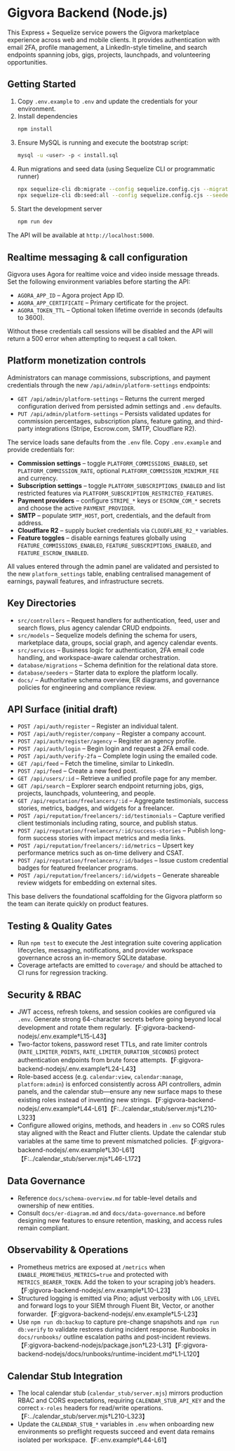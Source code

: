 # Gigvora Backend (Node.js)

This Express + Sequelize service powers the Gigvora marketplace experience across web and mobile clients. It provides authentication with email 2FA, profile management, a LinkedIn-style timeline, and search endpoints spanning jobs, gigs, projects, launchpads, and volunteering opportunities.

## Getting Started

1. Copy `.env.example` to `.env` and update the credentials for your environment.
2. Install dependencies
   ```bash
   npm install
   ```
3. Ensure MySQL is running and execute the bootstrap script:
   ```bash
   mysql -u <user> -p < install.sql
   ```
4. Run migrations and seed data (using Sequelize CLI or programmatic runner)
   ```bash
   npx sequelize-cli db:migrate --config sequelize.config.cjs --migrations-path database/migrations
   npx sequelize-cli db:seed:all --config sequelize.config.cjs --seeders-path database/seeders
   ```
5. Start the development server
   ```bash
   npm run dev
   ```

The API will be available at `http://localhost:5000`.

## Realtime messaging & call configuration

Gigvora uses Agora for realtime voice and video inside message threads. Set the following environment variables before starting the API:

- `AGORA_APP_ID` – Agora project App ID.
- `AGORA_APP_CERTIFICATE` – Primary certificate for the project.
- `AGORA_TOKEN_TTL` – Optional token lifetime override in seconds (defaults to 3600).

Without these credentials call sessions will be disabled and the API will return a 500 error when attempting to request a call token.

## Platform monetization controls

Administrators can manage commissions, subscriptions, and payment credentials through the new `/api/admin/platform-settings` endpoints:

- `GET /api/admin/platform-settings` – Returns the current merged configuration derived from persisted admin settings and `.env` defaults.
- `PUT /api/admin/platform-settings` – Persists validated updates for commission percentages, subscription plans, feature gating, and third-party integrations (Stripe, Escrow.com, SMTP, Cloudflare R2).

The service loads sane defaults from the `.env` file. Copy `.env.example` and provide credentials for:

- **Commission settings** – toggle `PLATFORM_COMMISSIONS_ENABLED`, set `PLATFORM_COMMISSION_RATE`, optional `PLATFORM_COMMISSION_MINIMUM_FEE` and currency.
- **Subscription settings** – toggle `PLATFORM_SUBSCRIPTIONS_ENABLED` and list restricted features via `PLATFORM_SUBSCRIPTION_RESTRICTED_FEATURES`.
- **Payment providers** – configure `STRIPE_*` keys or `ESCROW_COM_*` secrets and choose the active `PAYMENT_PROVIDER`.
- **SMTP** – populate `SMTP_HOST`, port, credentials, and the default from address.
- **Cloudflare R2** – supply bucket credentials via `CLOUDFLARE_R2_*` variables.
- **Feature toggles** – disable earnings features globally using `FEATURE_COMMISSIONS_ENABLED`, `FEATURE_SUBSCRIPTIONS_ENABLED`, and `FEATURE_ESCROW_ENABLED`.

All values entered through the admin panel are validated and persisted to the new `platform_settings` table, enabling centralised management of earnings, paywall features, and infrastructure secrets.

## Key Directories

- `src/controllers` – Request handlers for authentication, feed, user and search flows, plus agency calendar CRUD endpoints.
- `src/models` – Sequelize models defining the schema for users, marketplace data, groups, social graph, and agency calendar events.
- `src/services` – Business logic for authentication, 2FA email code handling, and workspace-aware calendar orchestration.
- `database/migrations` – Schema definition for the relational data store.
- `database/seeders` – Starter data to explore the platform locally.
- `docs/` – Authoritative schema overview, ER diagrams, and governance policies for engineering and compliance review.

## API Surface (initial draft)

- `POST /api/auth/register` – Register an individual talent.
- `POST /api/auth/register/company` – Register a company account.
- `POST /api/auth/register/agency` – Register an agency profile.
- `POST /api/auth/login` – Begin login and request a 2FA email code.
- `POST /api/auth/verify-2fa` – Complete login using the emailed code.
- `GET /api/feed` – Fetch the timeline, similar to LinkedIn.
- `POST /api/feed` – Create a new feed post.
- `GET /api/users/:id` – Retrieve a unified profile page for any member.
- `GET /api/search` – Explorer search endpoint returning jobs, gigs, projects, launchpads, volunteering, and people.
- `GET /api/reputation/freelancers/:id` – Aggregate testimonials, success stories, metrics, badges, and widgets for a freelancer.
- `POST /api/reputation/freelancers/:id/testimonials` – Capture verified client testimonials including rating, source, and publish status.
- `POST /api/reputation/freelancers/:id/success-stories` – Publish long-form success stories with impact metrics and media links.
- `POST /api/reputation/freelancers/:id/metrics` – Upsert key performance metrics such as on-time delivery and CSAT.
- `POST /api/reputation/freelancers/:id/badges` – Issue custom credential badges for featured freelancer programs.
- `POST /api/reputation/freelancers/:id/widgets` – Generate shareable review widgets for embedding on external sites.

This base delivers the foundational scaffolding for the Gigvora platform so the team can iterate quickly on product features.

## Testing & Quality Gates

- Run `npm test` to execute the Jest integration suite covering application lifecycles, messaging, notifications, and provider workspace governance across an in-memory SQLite database.
- Coverage artefacts are emitted to `coverage/` and should be attached to CI runs for regression tracking.

## Security & RBAC

- JWT access, refresh tokens, and session cookies are configured via `.env`. Generate strong 64-character secrets before going beyond local development and rotate them regularly.【F:gigvora-backend-nodejs/.env.example†L15-L43】
- Two-factor tokens, password reset TTLs, and rate limiter controls (`RATE_LIMITER_POINTS`, `RATE_LIMITER_DURATION_SECONDS`) protect authentication endpoints from brute force attempts.【F:gigvora-backend-nodejs/.env.example†L24-L43】
- Role-based access (e.g. `calendar:view`, `calendar:manage`, `platform:admin`) is enforced consistently across API controllers, admin panels, and the calendar stub—ensure any new surface maps to these existing roles instead of inventing new strings.【F:gigvora-backend-nodejs/.env.example†L44-L61】【F:../calendar_stub/server.mjs†L210-L323】
- Configure allowed origins, methods, and headers in `.env` so CORS rules stay aligned with the React and Flutter clients. Update the calendar stub variables at the same time to prevent mismatched policies.【F:gigvora-backend-nodejs/.env.example†L30-L61】【F:../calendar_stub/server.mjs†L46-L172】

## Data Governance

- Reference `docs/schema-overview.md` for table-level details and ownership of new entities.
- Consult `docs/er-diagram.md` and `docs/data-governance.md` before designing new features to ensure retention, masking, and access rules remain compliant.

## Observability & Operations

- Prometheus metrics are exposed at `/metrics` when `ENABLE_PROMETHEUS_METRICS=true` and protected with `METRICS_BEARER_TOKEN`. Add the token to your scraping job’s headers.【F:gigvora-backend-nodejs/.env.example†L10-L23】
- Structured logging is emitted via Pino; adjust verbosity with `LOG_LEVEL` and forward logs to your SIEM through Fluent Bit, Vector, or another forwarder.【F:gigvora-backend-nodejs/.env.example†L5-L23】
- Use `npm run db:backup` to capture pre-change snapshots and `npm run db:verify` to validate restores during incident response. Runbooks in `docs/runbooks/` outline escalation paths and post-incident reviews.【F:gigvora-backend-nodejs/package.json†L23-L31】【F:gigvora-backend-nodejs/docs/runbooks/runtime-incident.md†L1-L120】

## Calendar Stub Integration

- The local calendar stub (`calendar_stub/server.mjs`) mirrors production RBAC and CORS expectations, requiring `CALENDAR_STUB_API_KEY` and the correct `x-roles` headers for read/write operations.【F:../calendar_stub/server.mjs†L210-L323】
- Update the `CALENDAR_STUB_*` variables in `.env` when onboarding new environments so preflight requests succeed and event data remains isolated per workspace.【F:.env.example†L44-L61】
